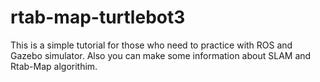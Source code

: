 # rtab-map-turtlebot3
This is a simple tutorial for those who need to practice with ROS and Gazebo simulator. Also you can make some information about SLAM and Rtab-Map algorithim.
